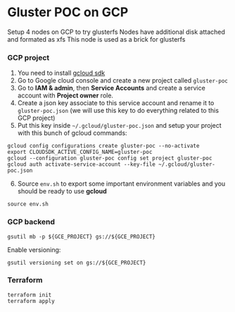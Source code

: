 # Gluster POC on GCP
Setup 4 nodes on GCP to try glusterfs
Nodes have additional disk attached and formated as xfs
This node is used as a brick for glusterfs

### GCP project
1. You need to install [gcloud sdk](https://cloud.google.com/sdk/install)
2. Go to Google cloud console and create a new project called `gluster-poc`
3. Go to **IAM & admin**, then **Service Accounts** and create a service account with **Project owner** role.
4. Create a json key associate to this service account and rename it to `gluster-poc.json` (we will use this key to do everything related to this GCP project)
5. Put this key inside `~/.gcloud/gluster-poc.json` and setup your project with this bunch of gcloud commands:
```
gcloud config configurations create gluster-poc --no-activate
export CLOUDSDK_ACTIVE_CONFIG_NAME=gluster-poc
gcloud --configuration gluster-poc config set project gluster-poc
gcloud auth activate-service-account --key-file ~/.gcloud/gluster-poc.json
```
6. Source `env.sh` to export some important environment variables and you should be ready to use **gcloud**
```
source env.sh
```

### GCP backend
```
gsutil mb -p ${GCE_PROJECT} gs://${GCE_PROJECT}
```

Enable versioning:
```
gsutil versioning set on gs://${GCE_PROJECT}
```

### Terraform
```
terraform init
terraform apply
```
